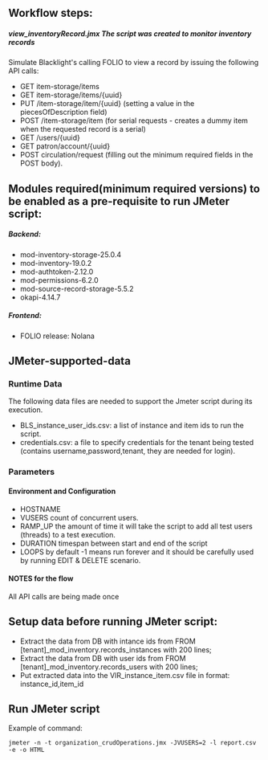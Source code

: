 ## Workflow steps:

##### view_inventoryRecord.jmx The script was created to monitor inventory records
Simulate Blacklight's calling FOLIO to view a record by issuing the following API calls:

- GET item-storage/items 												
- GET item-storage/items/{uuid}											
- PUT /item-storage/item/{uuid} (setting a value in the piecesOfDescription field)	
- POST /item-storage/item  (for serial requests - creates a dummy item when the requested record is a serial)
- GET /users/{uuid}
- GET patron/account/{uuid}
- POST circulation/request (filling out the minimum required fields in the POST body).

## Modules required(minimum required versions) to be enabled as a pre-requisite to run JMeter script:
##### Backend:
- mod-inventory-storage-25.0.4
- mod-inventory-19.0.2
- mod-authtoken-2.12.0
- mod-permissions-6.2.0
- mod-source-record-storage-5.5.2
- okapi-4.14.7
##### Frontend:
- FOLIO release: Nolana

## JMeter-supported-data
### Runtime Data
The following data files are needed to support the Jmeter script during its execution.
- BLS_instance_user_ids.csv: a list of instance and item ids to run the script.
- credentials.csv: a file to specify credentials for the tenant being tested (contains username,password,tenant, they are needed for login).

### Parameters
#### Environment and Configuration
- HOSTNAME
- VUSERS		count of concurrent users.
- RAMP_UP		the amount of time it will take the script to add all test users (threads) to a test execution.
- DURATION		timespan between start and end of the script
- LOOPS			by default -1 means run forever and it should be carefully used by running EDIT & DELETE scenario.

#### NOTES for the flow
All API calls are being made once

## Setup data before running JMeter script:
- Extract the data from DB with intance ids from FROM [tenant]_mod_inventory.records_instances with 200 lines; 
- Extract the data from DB with user ids from FROM [tenant]_mod_inventory.records_users with 200 lines; 
- Put extracted data into the VIR_instance_item.csv file in format: instance_id,item_id

## Run JMeter script
Example of command:
```shell
jmeter -n -t organization_crudOperations.jmx -JVUSERS=2 -l report.csv -e -o HTML
